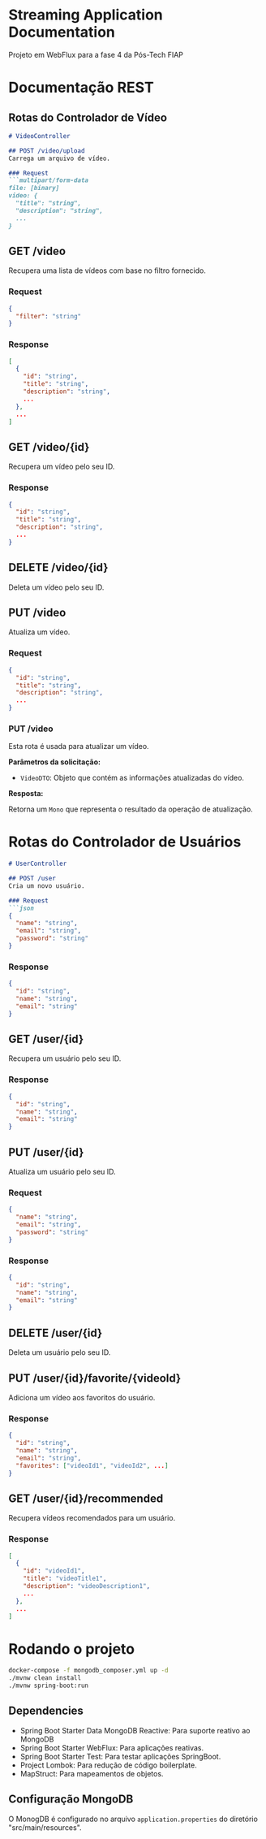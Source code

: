 # Streaming Application Documentation

Projeto em WebFlux para a fase 4 da Pós-Tech FIAP

# Documentação REST

## Rotas do Controlador de Vídeo

```markdown
# VideoController

## POST /video/upload
Carrega um arquivo de vídeo.

### Request
```multipart/form-data
file: [binary]
video: {
  "title": "string",
  "description": "string",
  ...
}
```

## GET /video
Recupera uma lista de vídeos com base no filtro fornecido.

### Request
```json
{
  "filter": "string"
}
```

### Response
```json
[
  {
    "id": "string",
    "title": "string",
    "description": "string",
    ...
  },
  ...
]
```

## GET /video/{id}
Recupera um vídeo pelo seu ID.

### Response
```json
{
  "id": "string",
  "title": "string",
  "description": "string",
  ...
}
```

## DELETE /video/{id}
Deleta um vídeo pelo seu ID.

## PUT /video
Atualiza um vídeo.

### Request
```json
{
  "id": "string",
  "title": "string",
  "description": "string",
  ...
}
```

### PUT /video

Esta rota é usada para atualizar um vídeo.

**Parâmetros da solicitação:**

- `VideoDTO`: Objeto que contém as informações atualizadas do vídeo.

**Resposta:**

Retorna um `Mono` que representa o resultado da operação de atualização.

# Rotas do Controlador de Usuários

```markdown
# UserController

## POST /user
Cria um novo usuário.

### Request
```json
{
  "name": "string",
  "email": "string",
  "password": "string"
}
```

### Response
```json
{
  "id": "string",
  "name": "string",
  "email": "string"
}
```

## GET /user/{id}
Recupera um usuário pelo seu ID.

### Response
```json
{
  "id": "string",
  "name": "string",
  "email": "string"
}
```

## PUT /user/{id}
Atualiza um usuário pelo seu ID.

### Request
```json
{
  "name": "string",
  "email": "string",
  "password": "string"
}
```

### Response
```json
{
  "id": "string",
  "name": "string",
  "email": "string"
}
```

## DELETE /user/{id}
Deleta um usuário pelo seu ID.

## PUT /user/{id}/favorite/{videoId}
Adiciona um vídeo aos favoritos do usuário.

### Response
```json
{
  "id": "string",
  "name": "string",
  "email": "string",
  "favorites": ["videoId1", "videoId2", ...]
}
```

## GET /user/{id}/recommended
Recupera vídeos recomendados para um usuário.

### Response
```json
[
  {
    "id": "videoId1",
    "title": "videoTitle1",
    "description": "videoDescription1",
    ...
  },
  ...
]
```

# Rodando o projeto

```sh
docker-compose -f mongodb_composer.yml up -d
./mvnw clean install
./mvnw spring-boot:run
```

## Dependencies

- Spring Boot Starter Data MongoDB Reactive: Para suporte reativo ao MongoDB
- Spring Boot Starter WebFlux: Para aplicações reativas.
- Spring Boot Starter Test: Para testar aplicações SpringBoot.
- Project Lombok: Para redução de código boilerplate.
- MapStruct: Para mapeamentos de objetos.

## Configuração MongoDB

O MonogDB é configurado no arquivo `application.properties` do diretório "src/main/resources".
